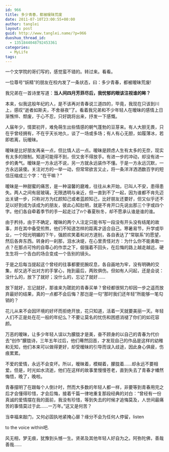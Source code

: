 ```yaml
---
id: 966
title: 多少青春，都被暧昧荒废
date: 2011-07-10T23:00:55+00:00
author: tanglei
layout: post
guid: http://www.tanglei.name/?p=966
duoshuo_thread_id:
  - 1351844048792453361
categories:
  - MyLife
tags:
---
```

一个文学院的哥们写的，感觉蛮不错的。转过来。看看。

一位尊号“妖精”的朋友在校内发了一条状态，曰：多少青春，都被暧昧荒废!

我兄弟在一首诗里写道：**当人间四月芳菲尽后，我忧郁的眼该注视谁的眸？** 

本来，似我这般年纪的人，是不该再对青春说三道四的，毕竟，我现在只该到川上，感叹“逝者如斯夫，不舍昼夜”了。看着我兄弟和不少年轻人在暧昧的感情上日渐憔悴、颓废，于心不忍，只好跳将出来，抒发一下感慨。

人届年少，情窦初开，难免萌生出些情感的朝气蓬勃的豆芽来。有人大胆无畏，只在乎曾经拥有，不在乎天长地久，谈了一场或多场；有人有心无胆，如履薄冰，若即若离，玩暧昧。

暧昧是比好朋友再亲一点，但比情人远一点。暧昧是顾虑人生有太多的无奈，现实有太多的限制。知道可能得不到，但又舍不得放手。有进一步的冲动，却没有进一步的勇气。暧昧是一方永远不说，另一方就永远装作不懂。于是一方永远沉默，一方永远装傻。关注对方的一举一动，但常常欲言又止，将一条洋洋洒洒数百字的短信压缩成三个字：“在干嘛？”

暧昧是一种甜蜜的痛苦，是一种温馨的磨难，往往从未开始，已叫人不安，患得患失。两人之间有层玻璃，无限透明与亲近，但一直到不了一起，因为谁都不肯先迈出关键一步，只称对方为红颜知己或者蓝颜知己，比好朋友还要好，但又似乎还不足以好到成为该成为的朋友，彼此心知肚明，就是不肯开口先说出那三个字或四个字。他们各自牵着季节的手一起走过了n个春夏秋冬，却不愿承认谁是谁的谁。

由于矜持，由于不确定，暧昧的两个人注定只能书写一段没有开头没有结尾的故事，并在其中备受煎熬，他们不知道怎样的距离才适合自己。寒暑易节，升学或毕业，一个阳光明媚的下午，强颜欢笑着和对方道别，各自表达了“常联系”的愿望，然后各奔东西。转身的一刹那，泪水决堤，在心里责怪对方：为什么你不能勇敢一点？在那点可怜的自尊心的作祟之下，倔强着不回头，在后悔的路上越走越远，硬生生将一个告白的场合变成一个告别的镜头。

于是之后每当提起这个曾经的往事都要扼腕叹息，各自画地为牢，没有明确的交集，却又逃不出对方的手掌心，拖到最后，两败俱伤。但如有人问起，还是会说：没什么的，放下了就好；没什么的，忘记了就好……

放下就好，忘记就好，那谁来为蹉跎的青春买单？曾经都很努力却因一步之遥而放弃最好的结果，真的一点都不会后悔？那岂是一句“那时我们还年轻”所能够一笔勾销的？

花儿从来不会因环境的好坏而拒绝开放，花只知道，活着一天就要美丽一天。年轻人们不正是处在花一般的年纪么？不要让莫名的忧伤和困惑消褪了你们的如花容颜。

万恶的暧昧，让多少年轻人误以为朦胧才是美，奋不顾身的以自己的青春为代价去“创作”朦胧诗，三年五年过后，他们蓦然回首，才发现自己的作品是这样的幼稚和无知，他们本来可以做得更好，却受暧昧的引导而误入歧途，因此身心俱疲，伤痕累累。

不爱的爱情，永远不会变坏。所以，暧昧着，模糊着，朦胧着……却永远不要相爱。但是，时光如水流逝，他们在这样的故事里慢慢苍老，直到失去了青春才幡然悔悟，晚了，晚啦。

青春摆明了在跟每个人倒计时，然而大多数的年轻人都一样，非要等到青春用完之后才会懂得珍惜，才会后悔，接着千篇一律地重复那段经典的对白：“曾经有一份真诚的爱情摆在我的面前，我没有珍惜，等到失去的时候才追悔莫及，人世间最痛苦的事情莫过于此……一万年。”这又是何苦？

当幸福来敲门，又何必固执地紧掩心扉？缘分不会为任何人停留，listen
  
to the voice within吧.

风无相，梦无痕，犹豫到头憾一生。贤弟及其他年轻人好自为之。阿弥陀佛，善哉善哉……
